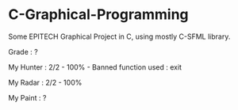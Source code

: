 # C-Graphical-Programming

Some EPITECH Graphical Project in C, using mostly C-SFML library.

Grade : ?

My Hunter : 2/2 - 100% - Banned function used : exit

My Radar : 2/2 - 100%

My Paint : ?
